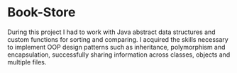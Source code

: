 # Book-Store
During this project I had to work with Java abstract data structures and custom functions for sorting and comparing. I acquired the skills necessary to implement OOP design patterns such as inheritance, polymorphism and encapsulation, successfully sharing information across classes, objects and multiple files.
